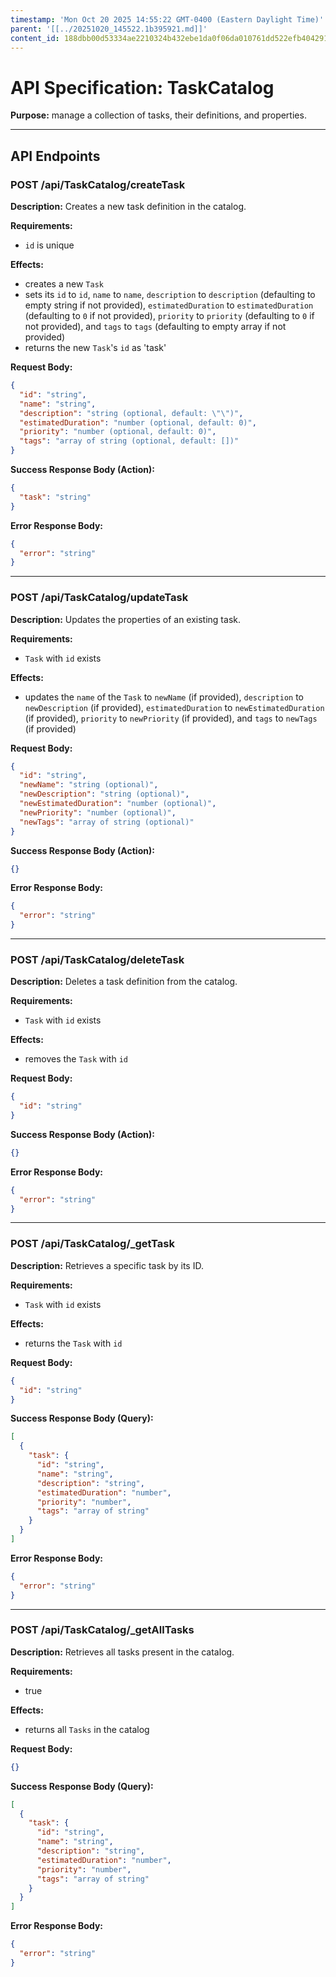 ```yaml
---
timestamp: 'Mon Oct 20 2025 14:55:22 GMT-0400 (Eastern Daylight Time)'
parent: '[[../20251020_145522.1b395921.md]]'
content_id: 188dbb00d53334ae2210324b432ebe1da0f06da010761dd522efb404291a96f6
---
```


# API Specification: TaskCatalog

**Purpose:** manage a collection of tasks, their definitions, and properties.

***

## API Endpoints

### POST /api/TaskCatalog/createTask

**Description:** Creates a new task definition in the catalog.

**Requirements:**

* `id` is unique

**Effects:**

* creates a new `Task`
* sets its `id` to `id`, `name` to `name`, `description` to `description` (defaulting to empty string if not provided), `estimatedDuration` to `estimatedDuration` (defaulting to `0` if not provided), `priority` to `priority` (defaulting to `0` if not provided), and `tags` to `tags` (defaulting to empty array if not provided)
* returns the new `Task`'s `id` as 'task'

**Request Body:**

```json
{
  "id": "string",
  "name": "string",
  "description": "string (optional, default: \"\")",
  "estimatedDuration": "number (optional, default: 0)",
  "priority": "number (optional, default: 0)",
  "tags": "array of string (optional, default: [])"
}
```

**Success Response Body (Action):**

```json
{
  "task": "string"
}
```

**Error Response Body:**

```json
{
  "error": "string"
}
```

***

### POST /api/TaskCatalog/updateTask

**Description:** Updates the properties of an existing task.

**Requirements:**

* `Task` with `id` exists

**Effects:**

* updates the `name` of the `Task` to `newName` (if provided), `description` to `newDescription` (if provided), `estimatedDuration` to `newEstimatedDuration` (if provided), `priority` to `newPriority` (if provided), and `tags` to `newTags` (if provided)

**Request Body:**

```json
{
  "id": "string",
  "newName": "string (optional)",
  "newDescription": "string (optional)",
  "newEstimatedDuration": "number (optional)",
  "newPriority": "number (optional)",
  "newTags": "array of string (optional)"
}
```

**Success Response Body (Action):**

```json
{}
```

**Error Response Body:**

```json
{
  "error": "string"
}
```

***

### POST /api/TaskCatalog/deleteTask

**Description:** Deletes a task definition from the catalog.

**Requirements:**

* `Task` with `id` exists

**Effects:**

* removes the `Task` with `id`

**Request Body:**

```json
{
  "id": "string"
}
```

**Success Response Body (Action):**

```json
{}
```

**Error Response Body:**

```json
{
  "error": "string"
}
```

***

### POST /api/TaskCatalog/\_getTask

**Description:** Retrieves a specific task by its ID.

**Requirements:**

* `Task` with `id` exists

**Effects:**

* returns the `Task` with `id`

**Request Body:**

```json
{
  "id": "string"
}
```

**Success Response Body (Query):**

```json
[
  {
    "task": {
      "id": "string",
      "name": "string",
      "description": "string",
      "estimatedDuration": "number",
      "priority": "number",
      "tags": "array of string"
    }
  }
]
```

**Error Response Body:**

```json
{
  "error": "string"
}
```

***

### POST /api/TaskCatalog/\_getAllTasks

**Description:** Retrieves all tasks present in the catalog.

**Requirements:**

* true

**Effects:**

* returns all `Tasks` in the catalog

**Request Body:**

```json
{}
```

**Success Response Body (Query):**

```json
[
  {
    "task": {
      "id": "string",
      "name": "string",
      "description": "string",
      "estimatedDuration": "number",
      "priority": "number",
      "tags": "array of string"
    }
  }
]
```

**Error Response Body:**

```json
{
  "error": "string"
}
```
